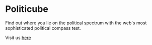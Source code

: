 # Politicube
Find out where you lie on the political spectrum with the web's most sophisticated political compass test.

Visit us [here](http://politicube.net)
